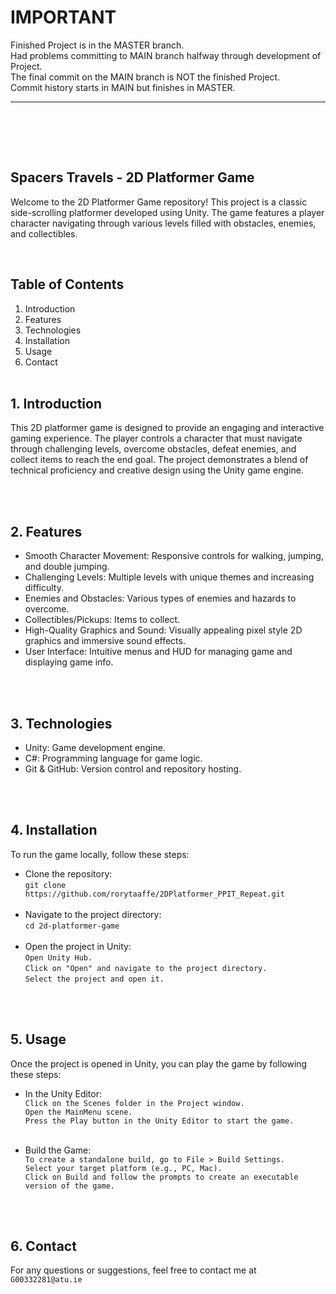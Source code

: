 # IMPORTANT <br>
Finished Project is in the MASTER branch.     
Had problems committing to MAIN branch halfway through development of Project.  
The final commit on the MAIN branch is NOT the finished Project.   
Commit history starts in MAIN but finishes in MASTER. <br> 

---
<br> <br>

<br>

## Spacers Travels - 2D Platformer Game   
   
Welcome to the 2D Platformer Game repository! This project is a classic side-scrolling platformer developed using Unity. The game features a player character navigating through various levels filled with obstacles, enemies, and collectibles.


<br>

## Table of Contents <br>
1. Introduction <br>
2. Features <br>
3. Technologies <br>
4. Installation <br>
5. Usage <br>
6. Contact
  <br><br>

## 1. Introduction <br>
This 2D platformer game is designed to provide an engaging and interactive gaming experience. The player controls a character that must navigate through challenging levels, overcome obstacles, defeat enemies, and collect items to reach the end goal. The project demonstrates a blend of technical proficiency and creative design using the Unity game engine.

<br><br>
## 2. Features
- Smooth Character Movement: Responsive controls for walking, jumping, and double jumping.
- Challenging Levels: Multiple levels with unique themes and increasing difficulty.
- Enemies and Obstacles: Various types of enemies and hazards to overcome.
- Collectibles/Pickups: Items to collect.
- High-Quality Graphics and Sound: Visually appealing pixel style 2D graphics and immersive sound effects.
- User Interface: Intuitive menus and HUD for managing game and displaying game info.

<br><br>
## 3. Technologies
- Unity: Game development engine.
- C#: Programming language for game logic.
- Git & GitHub: Version control and repository hosting.

<br><br>
## 4. Installation <br>
To run the game locally, follow these steps:
- Clone the repository: <br>
`git clone https://github.com/rorytaaffe/2DPlatformer_PPIT_Repeat.git` <br><br>
- Navigate to the project directory: <br>
`cd 2d-platformer-game` <br><br>
- Open the project in Unity:<br>
`Open Unity Hub.` <br>
`Click on "Open" and navigate to the project directory.` <br>
`Select the project and open it.`

<br><br>
## 5. Usage <br>
Once the project is opened in Unity, you can play the game by following these steps: <br>
- In the Unity Editor: <br>
`Click on the Scenes folder in the Project window.` <br>
`Open the MainMenu scene.` <br>
`Press the Play button in the Unity Editor to start the game.` <br><br>

- Build the Game: <br>
`To create a standalone build, go to File > Build Settings.` <br>
`Select your target platform (e.g., PC, Mac).` <br>
`Click on Build and follow the prompts to create an executable version of the game.`

<br><br>
## 6. Contact <br>
For any questions or suggestions, feel free to contact me at `G00332281@atu.ie`










